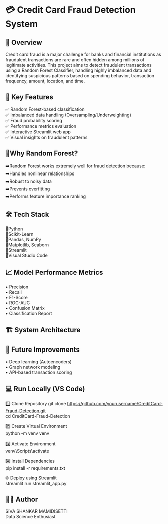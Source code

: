 
# 💳 Credit Card Fraud Detection System




## 📌 Overview
Credit card fraud is a major challenge for banks and financial institutions as fraudulent transactions are rare and often hidden among millions of legitimate activities.
This project aims to detect fraudulent transactions using a Random Forest Classifier, handling highly imbalanced data and identifying suspicious patterns based on spending behavior, transaction frequency, amount, location, and time.
## 🧠 Key Features
✅ Random Forest-based classification  
✅ Imbalanced data handling (Oversampling/Underweighting)  
✅ Fraud probability scoring  
✅ Performance metrics evaluation  
✅ Interactive Streamlit web app  
✅ Visual insights on fraudulent patterns
## 🌴Why Random Forest?
➡️Random Forest works extremely well for fraud detection because:
➡️Handles nonlinear relationships  
➡️Robust to noisy data  
➡️Prevents overfitting  
➡️Performs feature importance ranking
## 🛠️ Tech Stack
🔻Python  
🔻Scikit-Learn  
🔻Pandas, NumPy     
🔻Matplotlib, Seaborn    
🔻Streamlit     
🔻Visual Studio Code  
## 📈 Model Performance Metrics
• Precision  
• Recall  
• F1-Score  
• ROC-AUC  
• Confusion Matrix  
• Classification Report
## 🏗️ System Architecture


## 🧩 Future Improvements
• Deep learning (Autoencoders)  
• Graph network modeling  
• API-based transaction scoring  

## 💻 Run Locally (VS Code)
1️⃣ Clone Repository
git clone https://github.com/yourusername/CreditCard-Fraud-Detection.git   
cd CreditCard-Fraud-Detection

2️⃣ Create Virtual Environment  
python -m venv venv

3️⃣ Activate Environment  
venv\Scripts\activate

4️⃣ Install Dependencies  
pip install -r requirements.txt

🌐 Deploy using Streamlit       
streamlit run streamlit_app.py
## 🧑‍💻 Author
SIVA SHANKAR MAMIDISETTI    
Data Science Enthusiast

